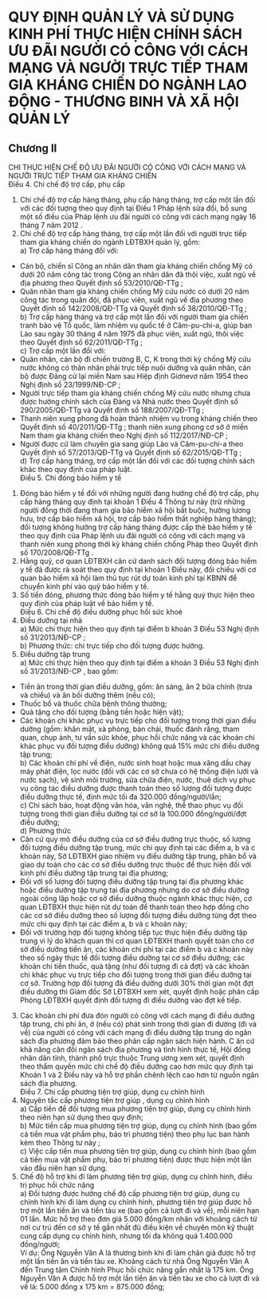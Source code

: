 # QUY ĐỊNH QUẢN LÝ VÀ SỬ DỤNG KINH PHÍ THỰC HIỆN CHÍNH SÁCH ƯU ĐÃI NGƯỜI CÓ CÔNG VỚI CÁCH MẠNG VÀ NGƯỜI TRỰC TIẾP THAM GIA KHÁNG CHIẾN DO NGÀNH LAO ĐỘNG - THƯƠNG BINH VÀ XÃ HỘI QUẢN LÝ

## Chương II  
CHI THỰC HIỆN CHẾ ĐỘ ƯU ĐÃI NGƯỜI CÓ CÔNG VỚI CÁCH MẠNG VÀ NGƯỜI TRỰC TIẾP THAM GIA KHÁNG CHIẾN  
Điều 4. Chi chế độ trợ cấp, phụ cấp  
1. Chi chế độ trợ cấp hàng tháng, phụ cấp hàng tháng, trợ cấp một lần đối với các đối tượng theo quy định tại Điều 1 Pháp lệnh sửa đổi, bổ sung một số điều của Pháp lệnh ưu đãi người có công với cách mạng ngày 16 tháng 7 năm 2012 .  
2. Chi chế độ trợ cấp hàng tháng, trợ cấp một lần đối với người trực tiếp tham gia kháng chiến do ngành LĐTBXH quản lý, gồm:  
a) Trợ cấp hàng tháng đối với:  
- Cán bộ, chiến sĩ Công an nhân dân tham gia kháng chiến chống Mỹ có dưới 20 năm công tác trong Công an nhân dân đã thôi việc, xuất ngũ về địa phương theo Quyết định số 53/2010/QĐ-TTg ;  
- Quân nhân tham gia kháng chiến chống Mỹ cứu nước có dưới 20 năm công tác trong quân đội, đã phục viên, xuất ngũ về địa phương theo Quyết định số 142/2008/QĐ-TTg và Quyết định số 38/2010/QĐ-TTg ;  
b) Trợ cấp hàng tháng và trợ cấp một lần đối với người tham gia chiến tranh bảo vệ Tổ quốc, làm nhiệm vụ quốc tế ở Căm-pu-chi-a, giúp bạn Lào sau ngày 30 tháng 4 năm 1975 đã phục viên, xuất ngũ, thôi việc theo Quyết định số 62/2011/QĐ-TTg ;  
c) Trợ cấp một lần đối với:  
- Quân nhân, cán bộ đi chiến trường B, C, K trong thời kỳ chống Mỹ cứu nước không có thân nhân phải trực tiếp nuôi dưỡng và quân nhân, cán bộ được Đảng cử lại miền Nam sau Hiệp định Giơnevơ năm 1954 theo Nghị định số 23/1999/NĐ-CP ;  
- Người trực tiếp tham gia kháng chiến chống Mỹ cứu nước nhưng chưa được hưởng chính sách của Đảng và Nhà nước theo Quyết định số 290/2005/QĐ-TTg và Quyết định số 188/2007/QĐ-TTg ;  
- Thanh niên xung phong đã hoàn thành nhiệm vụ trong kháng chiến theo Quyết định số 40/2011/QĐ-TTg ; thanh niên xung phong cơ sở ở miền Nam tham gia kháng chiến theo Nghị định số 112/2017/NĐ-CP ;  
- Người được cử làm chuyên gia sang giúp Lào và Căm-pu-chi-a theo Quyết định số 57/2013/QĐ-TTg và Quyết định số 62/2015/QĐ-TTg ;  
d) Trợ cấp hàng tháng, trợ cấp một lần đối với các đối tượng chính sách khác theo quy định của pháp luật.  
Điều 5. Chi đóng bảo hiểm y tế  
1. Đóng bảo hiểm y tế đối với những người đang hưởng chế độ trợ cấp, phụ cấp hàng tháng quy định tại khoản 1 Điều 4 Thông tư này (trừ những người đồng thời đang tham gia bảo hiểm xã hội bắt buộc, hưởng lương hưu, trợ cấp bảo hiểm xã hội, trợ cấp bảo hiểm thất nghiệp hàng tháng); đối tượng không hưởng trợ cấp hàng tháng được cấp thẻ bảo hiểm y tế theo quy định của Pháp  lệnh ưu đãi người có công với cách mạng và thanh niên xung phong thời kỳ kháng chiến chống Pháp theo Quyết định số 170/2008/QĐ-TTg .  
2. Hằng quý, cơ quan LĐTBXH căn cứ danh sách đối tượng đóng bảo hiểm y tế đã được rà soát theo quy định tại khoản 1 Điều này, đối chiếu với cơ quan bảo hiểm xã hội làm thủ tục rút dự toán kinh phí tại KBNN để chuyển kinh phí vào quỹ bảo hiểm y tế.  
3. Số tiền đóng, phương thức đóng bảo hiểm y tế hằng quý thực hiện theo quy định của pháp luật về bảo hiểm y tế.  
Điều 6. Chi chế độ điều dưỡng phục hồi sức khoẻ  
1. Điều dưỡng tại nhà  
a) Mức chi thực hiện theo quy định tại điểm b khoản 3 Điều 53 Nghị định số 31/2013/NĐ-CP ;  
b) Phương thức: chi trực tiếp cho đối tượng được hưởng.  
2. Điều dưỡng tập trung  
a) Mức chi thực hiện theo quy định tại điểm a khoản 3 Điều 53 Nghị định số 31/2013/NĐ-CP , bao gồm:  
- Tiền ăn trong thời gian điều dưỡng, gồm: ăn sáng, ăn 2 bữa chính (trưa và chiều) và ăn bồi dưỡng thêm (nếu có);  
- Thuốc bổ và thuốc chữa bệnh thông thường;  
- Quà tặng cho đối tượng (bằng tiền hoặc hiện vật);  
- Các khoản chi khác phục vụ trực tiếp cho đối tượng trong thời gian điều dưỡng (gồm: khăn mặt, xà phòng, bàn chải, thuốc đánh răng, tham quan, chụp ảnh, tư vấn sức khỏe, phục hồi chức năng và các khoản chi khác phục vụ đối tượng điều dưỡng) không quá 15% mức chi điều dưỡng tập trung;  
b)  Các khoản chi phí về điện, nước sinh hoạt hoặc mua xăng dầu chạy máy phát điện, lọc nước (đối với các cơ sở chưa có hệ thống điện lưới và nước sạch), vệ sinh môi trường, sửa chữa điện, nước,  thuê dịch vụ phục vụ công tác điều dưỡng được thanh toán theo số lượng đối tượng được điều dưỡng thực tế, định mức tối đa 320.000 đồng/người/lần;  
c) Chi sách báo, hoạt động văn hóa, văn nghệ, thể thao phục vụ đối tượng trong thời gian điều dưỡng tại cơ sở là 100.000 đồng/người/đợt điều dưỡng;  
d) Phương thức  
- Căn cứ quy mô điều dưỡng của cơ sở điều dưỡng trực thuộc, số lượng đối tượng điều dưỡng tập trung, mức chi quy định tại các điểm a, b và c khoản này, Sở LĐTBXH giao nhiệm vụ điều dưỡng tập trung, phân bổ và giao dự toán cho các cơ sở điều dưỡng trực thuộc để thực hiện đối với kinh phí điều dưỡng tập trung tại địa phương;  
- Đối với số lượng đối tượng điều dưỡng tập trung tại địa phương khác hoặc điều dưỡng tập trung tại địa phương nhưng do cơ sở điều dưỡng ngoài công lập hoặc cơ sở điều dưỡng thuộc ngành khác thực hiện, cơ quan LĐTBXH thực hiện rút dự toán để thanh toán theo hợp đồng cho các cơ sở điều dưỡng theo số lượng đối tượng điều dưỡng từng đợt theo mức chi quy định tại các điểm a, b và c khoản này;  
- Đối với trường hợp đối tượng không tiếp tục thực hiện điều dưỡng tập trung vì lý do khách quan thì cơ quan LĐTBXH thanh quyết toán cho cơ sở điều dưỡng tiền ăn, các khoản chi phí tại các điểm b và c khoản này theo số ngày thực tế đối tượng điều dưỡng tại cơ sở điều dưỡng; các khoản chi tiền thuốc, quà tặng (như đối tượng đi cả đợt) và các khoản chi khác phục vụ trực tiếp cho đối tượng trong thời gian điều dưỡng tại cơ sở. Trường hợp đối tượng đã điều dưỡng dưới 30% thời gian một đợt điều dưỡng thì Giám đốc Sở LĐTBXH xem xét, quyết định hoặc phân cấp Phòng LĐTBXH quyết định đối tượng đi điều dưỡng vào đợt kế tiếp.  
3. Các khoản chi phí đưa đón người có công với cách mạng đi điều dưỡng tập trung, chi phí ăn, ở (nếu có) phát sinh trong thời gian đi đường (đi và về) của người có công với cách mạng đi điều dưỡng tập trung do ngân sách địa phương đảm bảo theo phân cấp ngân sách hiện hành. C ăn cứ khả năng cân đối ngân sách địa phương và tình hình thực tế, Hội đồng nhân dân tỉnh, thành phố trực thuộc Trung ương xem xét, quyết định theo thẩm quyền mức chi chế độ điều dưỡng cao hơn mức quy định tại Khoản 1 và 2 Điều này và hỗ trợ phần chênh lệch cao hơn từ nguồn ngân sách địa phương.  
Điều 7. Chi cấp phương tiện trợ giúp, dụng cụ chỉnh hình  
1. Nguyên tắc cấp phương tiện trợ giúp , dụng cụ chỉnh hình  
a) Cấp tiền để đối tượng mua phương tiện trợ giúp, dụng cụ chỉnh hình theo niên hạn sử dụng theo quy định;  
b) Mức tiền cấp mua phương tiện trợ giúp, dụng cụ chỉnh hình (bao gồm cả tiền mua vật phẩm phụ, bảo trì phương tiện) theo phụ lục ban hành kèm theo Thông tư này ;  
c) Việc cấp tiền mua phương tiện trợ giúp, dụng cụ chỉnh hình (bao gồm cả tiền mua vật phẩm phụ, bảo trì phương tiện) được thực hiện một lần vào đầu niên hạn sử dụng.  
2. Chế độ hỗ trợ khi đi làm phương tiện trợ giúp, dụng cụ chỉnh hình, điều trị phục hồi chức năng  
a) Đối tượng được hưởng chế độ cấp phương tiện trợ giúp, dụng cụ chỉnh hình khi đi làm dụng cụ chỉnh hình, phương tiện trợ giúp được hỗ trợ một lần tiền ăn và tiền tàu xe (bao gồm cả lượt đi và về), mỗi niên hạn 01 lần. Mức hỗ trợ theo đơn giá 5.000 đồng/km nhân với khoảng cách từ nơi cư trú đến cơ sở y tế gần nhất đủ điều kiện về chuyên môn kỹ thuật cung cấp dụng cụ chỉnh hình, nhưng tối đa không quá 1.400.000 đồng/người;  
Ví dụ: Ông Nguyễn Văn A là thương binh khi đi làm chân giả được hỗ trợ một lần tiền ăn và tiền tàu xe. Khoảng cách từ nhà Ông Nguyễn Văn A đến Trung tâm Chỉnh hình Phục hồi chức năng gần nhất là 175 km. Ông Nguyễn Văn A được hỗ trợ một lần tiền ăn và tiền tàu xe cho cả lượt đi và về là: 5.000 đồng x 175 km = 875.000 đồng;